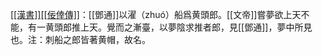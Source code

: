 <u>[[漢書]]</u><u>[[佞倖傳]]</u>：[[鄧通]]以濯（zhuó）船爲黄頭郎。[[文帝]]嘗夢欲上天不能，有一黄頭郎推上天。覺而之漸臺，以夢陰求推者郎，見[[鄧通]]，夢中所見也。注：刺船之郎皆著黄帽，故名。